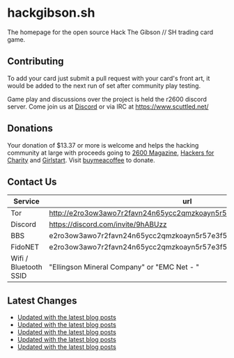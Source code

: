 # hackgibson.sh
The homepage for the open source Hack The Gibson // SH trading card game.


## Contributing

To add your card just submit a pull request with your card's front art, it would be added to the next run of set after community play testing.

Game play and discussions over the project is held the r2600 discord server. Come join us at [Discord](https://discord.com/invite/9hABUzz) or via IRC at https://www.scuttled.net/


## Donations

Your donation of $13.37 or more is welcome and helps the hacking community at large with proceeds going to [2600 Magazine](https://2600.com/), [Hackers for Charity](https://hackersforcharity.org) and [Girlstart](https://girlstart.org).  Visit [buymeacoffee](https://www.buymeacoffee.com/hackgibson.sh) to donate.


## Contact Us

Service | url
-|-
Tor | http://e2ro3ow3awo7r2favn24n65ycc2qmzkoayn5r57e3f56nvjwdcgg32ad.onion
Discord | https://discord.com/invite/9hABUzz
BBS | e2ro3ow3awo7r2favn24n65ycc2qmzkoayn5r57e3f56nvjwdcgg32ad.onion:23
FidoNET | e2ro3ow3awo7r2favn24n65ycc2qmzkoayn5r57e3f56nvjwdcgg32ad.onion:24554
Wifi / Bluetooth SSID | "Ellingson Mineral Company" or "EMC Net - <fidonet address>"

## Latest Changes
<!-- BLOG-POST-LIST:START -->
- [Updated with the latest blog posts](https://github.com/DFW2600/hackgibson.sh/commit/d3df5e281536b7ef3af211a022dc37b94305640d)
- [Updated with the latest blog posts](https://github.com/DFW2600/hackgibson.sh/commit/beedfb18f9ba625742da8f6bfb7f45fe8cef6b25)
- [Updated with the latest blog posts](https://github.com/DFW2600/hackgibson.sh/commit/43cf08dfcb3a5bb5a6961ee18656856e504b22c9)
- [Updated with the latest blog posts](https://github.com/DFW2600/hackgibson.sh/commit/24fb3365792716c3b7c25421640d7b2f9a91e397)
- [Updated with the latest blog posts](https://github.com/DFW2600/hackgibson.sh/commit/77e5fb3b4bdd019241b5aae8f5c95584099d0b78)
<!-- BLOG-POST-LIST:END -->
